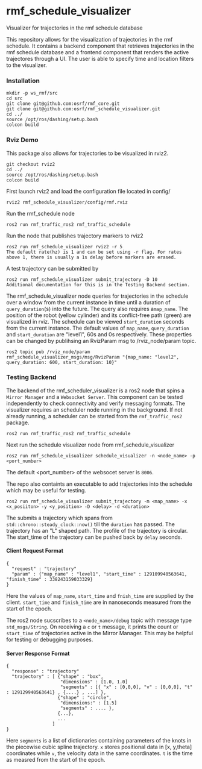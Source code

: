 # rmf_schedule_visualizer

Visualizer for trajectories in the rmf schedule database

This repository allows for the visualization of trajectories in the rmf schedule. It contains a backend component that retrieves trajectories in the rmf schedule database and a frontend component that renders the active trajectores through a UI. The user is able to specify time and location filters to the visualizer. 

### Installation 
```
mkdir -p ws_rmf/src
cd src
git clone git@github.com:osrf/rmf_core.git
git clone git@github.com:osrf/rmf_schedule_visualizer.git
cd ../
source /opt/ros/dashing/setup.bash
colcon build 
```

### Rviz Demo 

This package also allows for trajectories to be visualized in rviz2. 

```
git checkout rviz2
cd ../
source /opt/ros/dashing/setup.bash
colcon build 
```
First launch rviz2 and load the configuration file located in config/
```
rviz2 rmf_schedule_visualizer/config/rmf.rviz
```
Run the rmf_schedule node
```
ros2 run rmf_traffic_ros2 rmf_traffic_schedule
```

Run the node that publishes trajectory markers to rviz2
```
ros2 run rmf_schedule_visualizer rviz2 -r 5
The default rate(hz) is 1 and can be set using -r flag. For rates above 1, there is usually a 1s delay before markers are erased.
```
A test trajectory can be submitted by
```
ros2 run rmf_schedule_visualizer submit_trajectory -D 10
Additional documentation for this is in the Testing Backend section.
```

The rmf_schedule_visualizer node queries for trajectories in the schedule over a window from the current instance in time until a duration of `query_duration`(s) into the future. The query also requires a`map_name`. The position of the robot (yellow cylinder) and its conflict-free path (green) are visualized in rviz. The schedule can be viewed `start_duration` seconds from the current instance.
The default values of `map_name`, `query_duration` and `start_duration` are "level1", 60s and 0s respectively. These properties can be changed by publihsing an RvizParam msg to /rviz_node/param topic.
```
ros2 topic pub /rviz_node/param rmf_schedule_visualizer_msgs/msg/RvizParam "{map_name: "level2", query_duration: 600, start_duration: 10}"

```

### Testing Backend 
The backend of the rmf_scheduler_visualizer is a ros2 node that spins a `Mirror Manager` and a `Websocket Server`. This component can be tested independently to check connectivity and verify messaging formats. The visualizer requires an scheduler node running in the background. If not already running, a scheduler can be started from the `rmf_traffic_ros2` package.

```ros2 run rmf_traffic_ros2 rmf_traffic_schedule```

Next run the schedule visualizer node from rmf_schedule_visualizer

```ros2 run rmf_schedule_visualizer schedule_visualizer -n <node_name> -p <port_number>```

The default <port_number> of the websocet server is `8006`. 

The repo also containts an executable to add trajectories into the schedule which may be useful for testing. 

```ros2 run rmf_schedule_visualizer submit_trajectory -m <map_name> -x <x_posiiton> -y <y_position> -D <delay> -d <duration>```

The submits a trajectory which spans from `std::chrono::steady_clock::now()` till the `duration` has passed. The trajectory has an "L" shaped path. The profile of the trajectory is circular. The start_time of the trajectory can be pushed back by `delay` seconds. 

#### Client Request Format
```
{
  "request" : "trajectory"
  "param" : {"map_name" : "level1", "start_time" : 129109940563641, "finish_time" : 338243159033329}
}
```
Here the values of `map_name`, `start_time` and `fnish_time` are supplied by the client. `start_time` and `finish_time` are in nanoseconds measured from the start of the epoch.

The ros2 node sucscribes to a `<node_name>/debug` topic with message type `std_msgs/String`. On receiving a `c` or `t` message, it prints the count or `start_time` of trajectories active in the Mirror Manager. This may be helpful for testing or debugging purposes.

#### Server Response Format 
```
{
  "response" : "trajectory"
  "trajectory" : [ {"shape" : "box",
                    "dimensions" : [1.0, 1.0]
                    "segments" : [{ "x" : [0,0,0], "v" : [0,0,0], "t" : 129129940563641} , {....} , ...] },
                   {"shape" : "circle",
                    "dimensions:" : [1.5]
                    "segments" : .... },
                   {...},
                   ...
                 ]
}

```
Here `segments` is a list of dictionaries containing parameters of the knots in the piecewise cubic spline trajectory. `x` stores positional data in [x, y,theta] coordinates while `v`, the velocity data in the same coordinates. `t` is the time as measred from the start of the epoch.
